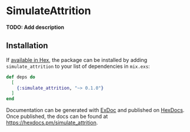 # SimulateAttrition

**TODO: Add description**

## Installation

If [available in Hex](https://hex.pm/docs/publish), the package can be installed
by adding `simulate_attrition` to your list of dependencies in `mix.exs`:

```elixir
def deps do
  [
    {:simulate_attrition, "~> 0.1.0"}
  ]
end
```

Documentation can be generated with [ExDoc](https://github.com/elixir-lang/ex_doc)
and published on [HexDocs](https://hexdocs.pm). Once published, the docs can
be found at <https://hexdocs.pm/simulate_attrition>.


